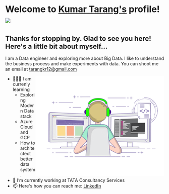 # Welcome to [Kumar Tarang's](https://worldoftheweb.github.io/Kumar/) profile! <a href="https://worldoftheweb.github.io/Kumar/"><img src="https://media.giphy.com/media/hvRJCLFzcasrR4ia7z/giphy.gif" width="25px"></a>

## Thanks for stopping by. Glad to see you here! Here's a little bit about myself...&nbsp;

I am a Data engineer and exploring more about Big Data. I like to understand the business process and make experiments with data. 
You can shoot me an email at [tarangkr12@gmail.com](mailto:tarangkr12@gmail.com)

<img align="right" alt="GIF" src="https://github.com/AswinBarath/AswinBarath/blob/master/coding.gif?raw=true" width="408" height="318" />

- 🧑🏻‍🏫 I am currenly learning
   - Exploring Modern Data stack 
   - Azure Cloud and GCP
   - How to architectect better data system.
- 🔭 I’m currently working at TATA Consultancy Services
- 📫 Here's how you can reach me: [LinkedIn](https://www.linkedin.com/in/kumar-tarang-276a20212/)
